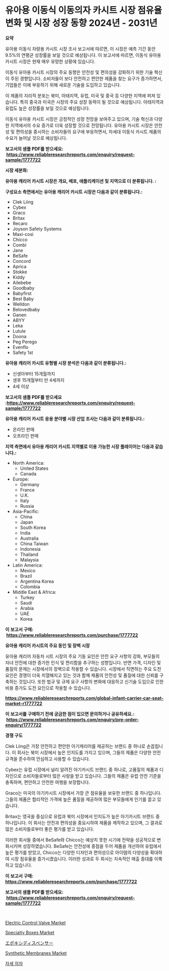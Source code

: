 <p><h1>유아용 이동식 이동의자 카시트 시장 점유율 변화 및 시장 성장 동향 2024년 - 2031년</h1></p><p><strong>요약</strong></p>
<p><p>유아용 이동식 차량용 카시트 시장 조사 보고서에 따르면, 이 시장은 예측 기간 동안 9.5%의 연평균 성장률을 보일 것으로 예상됩니다. 이 보고서에 따르면, 이동식 유아용 카시트 시장은 현재 매우 유망한 상황에 있습니다.</p><p>이동식 유아용 카시트 시장의 주요 동향은 안전성 및 편의성을 강화하기 위한 기술 혁신이 주된 경향입니다. 소비자들이 보다 안전하고 편안한 제품을 찾는 요구가 증가하면서, 기업들은 이에 부응하기 위해 새로운 기술을 도입하고 있습니다.</p><p>이 제품의 지리적 분포는 북미, 아태지역, 유럽, 미국 및 중국 등 다양한 지역에 퍼져 있습니다. 특히 중국과 미국은 시장의 주요 성장 동력이 될 것으로 예상됩니다. 아태지역과 유럽도 높은 성장률을 보일 것으로 예상됩니다.</p><p>이동식 유아용 카시트 시장은 긍정적인 성장 전망을 보여주고 있으며, 기술 혁신과 다양한 지역에서의 수요 증가로 더욱 성장할 것으로 전망됩니다. 유아용 카시트 시장은 안전성 및 편의성을 중시하는 소비자들의 요구에 부응하면서, 차세대 이동식 카시트 제품의 수요가 늘어날 것으로 예상됩니다.</p></p>
<p><strong>보고서의 샘플 PDF를 받으세요: &nbsp;<a href="https://www.reliableresearchreports.com/enquiry/request-sample/1777722">https://www.reliableresearchreports.com/enquiry/request-sample/1777722</a></strong></p>
<p><strong>시장 세분화:</strong></p>
<p><strong> 유아용 캐리어 카시트 시장은 개요, 배포, 애플리케이션 및 지역으로 더 분류됩니다. :</strong></p>
<p><strong>구성요소 측면에서는 유아용 캐리어 카시트 시장은 다음과 같이 분류됩니다.:</strong></p>
<p><ul><li>Clek Liing</li><li>Cybex</li><li>Graco</li><li>Britax</li><li>Recaro</li><li>Joyson Safety Systems</li><li>Maxi-cosi</li><li>Chicco</li><li>Combi</li><li>Jane</li><li>BeSafe</li><li>Concord</li><li>Aprica</li><li>Stokke</li><li>Kiddy</li><li>Ailebebe</li><li>Goodbaby</li><li>Babyfirst</li><li>Best Baby</li><li>Welldon</li><li>Belovedbaby</li><li>Ganen</li><li>ABYY</li><li>Leka</li><li>Lutule</li><li>Doona</li><li>Peg Perego</li><li>Evenflo</li><li>Safety 1st</li></ul></p>
<p><strong> 유아용 캐리어 카시트 유형별 시장 분석은 다음과 같이 분류됩니다.:</strong></p>
<p><ul><li>신생아부터 15개월까지</li><li>생후 15개월부터 만 4세까지</li><li>4세 이상</li></ul></p>
<p><strong>보고서의 샘플 PDF를 받으세요 :<a href="https://www.reliableresearchreports.com/enquiry/request-sample/1777722">https://www.reliableresearchreports.com/enquiry/request-sample/1777722</a></strong></p>
<p><strong> 유아용 캐리어 카시트 응용 분야별 시장 산업 조사는 다음과 같이 분류됩니다.:</strong></p>
<p><ul><li>온라인 판매</li><li>오프라인 판매</li></ul></p>
<p><strong>지역 측면에서 유아용 캐리어 카시트 지역별로 이용 가능한 시장 플레이어는 다음과 같습니다.:</strong></p>
<p><ul>
    <li>
        North America:
        <ul>
            <li>United States</li>
            <li>Canada</li>
        </ul>
    </li>
    <li>
        Europe:
        <ul>
            <li>Germany</li>
            <li>France</li>
            <li>U.K.</li>
            <li>Italy</li>
            <li>Russia</li>
        </ul>
    </li>
    <li>
        Asia-Pacific:
        <ul>
            <li>China</li>
            <li>Japan</li>
            <li>South Korea</li>
            <li>India</li>
            <li>Australia</li>
            <li>China Taiwan</li>
            <li>Indonesia</li>
            <li>Thailand</li>
            <li>Malaysia</li>
        </ul>
    </li>
    <li>
        Latin America:
        <ul>
            <li>Mexico</li>
            <li>Brazil</li>
            <li>Argentina Korea</li>
            <li>Colombia</li>
        </ul>
    </li>
    <li>
        Middle East & Africa:
        <ul>
            <li>Turkey</li>
            <li>Saudi</li>
            <li>Arabia</li>
            <li>UAE</li>
            <li>Korea</li>
        </ul>
    </li>
    </ul></p>
<p><strong>이 보고서 구매: &nbsp;<a href="https://www.reliableresearchreports.com/purchase/1777722">https://www.reliableresearchreports.com/purchase/1777722</a></strong></p>
<p><strong>유아용 캐리어 카시트의 주요 동인 및 장벽 시장</strong></p>
<p><p>유아용 캐리어 자동차 시트 시장의 주요 기동 요인은 안전 요구 사항의 강화, 부모들의 자녀 안전에 대한 증가한 인식 및 편리함을 추구하는 성향입니다. 반면 가격, 디자인 및 품질의 문제는 시장에서의 장벽으로 작용할 수 있습니다. 시장에서 직면하는 주요 도전 요인은 경쟁이 더욱 치열해지고 있는 것과 함께 제품의 안전성 및 품질에 대한 신뢰를 구축하는 것입니다. 또한 법규 및 규제 요구 사항의 변화에 대응하고 신기술 도입으로 인한 비용 증가도 도전 요인으로 작용할 수 있습니다.</p></p>
<p><strong><a href="https://www.reliableresearchreports.com/global-infant-carrier-car-seat-market-r1777722">https://www.reliableresearchreports.com/global-infant-carrier-car-seat-market-r1777722</a></strong></p>
<p><strong>이 보고서를 구매하기 전에 궁금한 점이 있으면 문의하거나 공유하세요.: &nbsp;<a href="https://www.reliableresearchreports.com/enquiry/pre-order-enquiry/1777722">https://www.reliableresearchreports.com/enquiry/pre-order-enquiry/1777722</a></strong></p>
<p><strong>경쟁 구도</strong></p>
<p><p>Clek Liing은 가장 안전하고 편안한 아기캐리어를 제공하는 브랜드 중 하나로 손꼽힙니다. 이 회사는 북미 시장에서 높은 인지도를 가지고 있으며, 그들의 제품은 다양한 안전 규격을 준수하여 안심하고 사용할 수 있습니다.</p><p>Cybex는 유럽 시장에서 널리 알려진 아기카시트 브랜드 중 하나로, 고품질의 제품과 디자인으로 소비자들로부터 많은 사랑을 받고 있습니다. 그들의 제품은 유럽 안전 기준을 충족하며, 편안하고 안전한 여행을 보장합니다.</p><p>Graco는 미국의 아기카시트 시장에서 가장 큰 점유율을 보유한 브랜드 중 하나입니다. 그들의 제품은 합리적인 가격에 높은 품질을 제공하여 많은 부모들에게 인기를 끌고 있습니다.</p><p>Britax는 영국을 중심으로 유럽과 북미 시장에서 인지도가 높은 아기카시트 브랜드 중 하나입니다. 이 회사는 안전과 편의성을 중요시하여 제품을 제작하고 있으며, 그 결과로 많은 소비자들로부터 좋은 평가를 받고 있습니다.</p><p>이러한 회사들 중에서 BeSafe와 Chicco는 예상치 못한 시기에 전략을 성공적으로 변화시키며 성장하였습니다. BeSafe는 안전성에 중점을 두어 제품을 개선하여 유럽에서 높은 평가를 받았고, Chicco는 다양한 디자인과 편의성으로 아이템의 다양성을 확대하여 시장 점유율을 증가시켰습니다. 이러한 성과로 두 회사는 지속적인 매출 증대를 이룩하고 있습니다.</p></p>
<p><strong>이 보고서 구매: &nbsp; <a href="https://www.reliableresearchreports.com/purchase/1777722">https://www.reliableresearchreports.com/purchase/1777722</a></strong></p>
<p><strong>보고서의 샘플 PDF를 받으세요: &nbsp;<a href="https://www.reliableresearchreports.com/enquiry/request-sample/1777722">https://www.reliableresearchreports.com/enquiry/request-sample/1777722</a></strong><strong></strong></p>
<p>&nbsp;</p>
<p><p><a href="https://github.com/provorikovar/Market-Research-Report-List-4/blob/main/electric-control-valve-market.md">Electric Control Valve Market</a></p><p><a href="https://issuu.com/reportprime-2/docs/specialty-boxes-market-size-2030.pptx">Specialty Boxes Market</a></p><p><a href="https://github.com/ReganWisoky2023/Market-Research-Report-List-1/blob/main/740014828679.md">エポキシディスペンサー</a></p><p><a href="https://issuu.com/reportprime-2/docs/synthetic-membranes-market-size-2030.pptx">Synthetic Membranes Market</a></p><p><a href="https://github.com/Penelolack456456/Market-Research-Report-List-1/blob/main/340601026247.md">자세 의자</a></p></p>